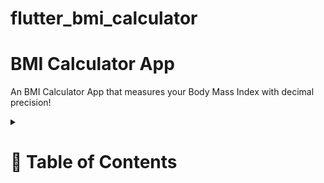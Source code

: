 # flutter_bmi_calculator

 <h1>BMI Calculator App</h1>

<p>
    An BMI Calculator App that measures your Body Mass Index with decimal precision!
  </p>

  
<!-- Table of Contents -->
<details>
<summary>

# :notebook_with_decorative_cover: Table of Contents

</summary>

<!-- About the Project -->
## :star2: About the Project
<div align="center"> 
  <img src="readme_assets/input_page.png" height="auto" width="30%" />
</div>
<br />

<!-- Folder Structure -->
### :bangbang: Folder Structure

Here is the code folder structure.
```
bmicalc/
|- android
|- ios
|- lib/
  |-- screens/
  |-- constants.dart
  |-- widgets.dart
  |-- main.dart
```

Now, lets dive into the lib folder which has the main code for the application.
<!-- TechStack -->
### :space_invader: Tech Stack

![Dart](https://img.shields.io/badge/dart-%230175C2.svg?style=for-the-badge&logo=dart&logoColor=white)
![Flutter](https://img.shields.io/badge/Flutter-%2302569B.svg?style=for-the-badge&logo=Flutter&logoColor=white)

<!-- Getting Started -->
## 	:toolbox: Getting Started

<!-- Installation -->
### :gear: Installation

#### Step 1:
Download or clone this repo by using the link below:

```bash
 https://github.com/ladunjexa/bmi-calculator-app
```

#### Step 2:

Go to project root and execute the following command in console to get the required dependencies:

```bash
  flutter pub get
```

<!-- Run Locally -->
### :running: Run Locally

Clone the project

```bash
  git clone https://github.com/ladunjexa/bmi-calculator-app
```

Go to the project directory

```bash
  cd bmi-calculator-app
```

Install dependencies

```bash
  flutter pub get
```

Start the application

```bash
  flutter run
```

<p align="right">(<a href="#readme-top">back to top</a>)</p>



